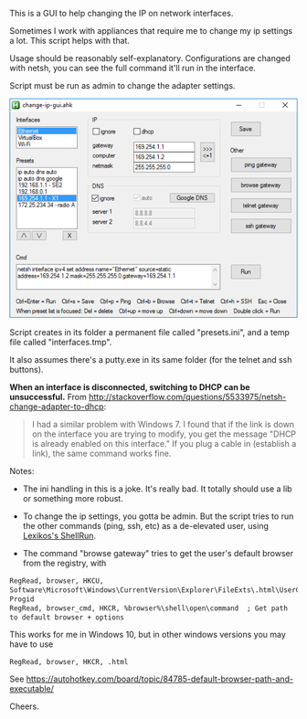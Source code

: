 
This is a GUI to help changing the IP on network interfaces.

Sometimes I work with appliances that require me to change my ip settings a lot. This script helps with that.

Usage should be reasonably self-explanatory. Configurations are changed with netsh, you can see the full command it'll run in the interface.

Script must be run as admin to change the adapter settings.

![1](https://github.com/diogo0258/change-ip-gui/raw/master/demo.png)


Script creates in its folder a permanent file called "presets.ini", and a temp file called "interfaces.tmp".

It also assumes there's a putty.exe in its same folder (for the telnet and ssh buttons).


**When an interface is disconnected, switching to DHCP can be unsuccessful.** From <http://stackoverflow.com/questions/5533975/netsh-change-adapter-to-dhcp>:
>I had a similar problem with Windows 7. I found that if the link is down on the interface you are trying to modify, you get the message "DHCP is already enabled on this interface." If you plug a cable in (establish a link), the same command works fine.


Notes:
- The ini handling in this is a joke. It's really bad. It totally should use a lib or something more robust.
- To change the ip settings, you gotta be admin. But the script tries to run the other commands (ping, ssh, etc) as a de-elevated user, using [Lexikos's ShellRun](https://autohotkey.com/board/topic/72812-run-as-standard-limited-user/page-2#entry522235).

- The command "browse gateway" tries to get the user's default browser from the registry, with
```
RegRead, browser, HKCU, Software\Microsoft\Windows\CurrentVersion\Explorer\FileExts\.html\UserChoice, Progid
RegRead, browser_cmd, HKCR, %browser%\shell\open\command  ; Get path to default browser + options
```
This works for me in Windows 10, but in other windows versions you may have to use
```
RegRead, browser, HKCR, .html
```
See <https://autohotkey.com/board/topic/84785-default-browser-path-and-executable/>

Cheers.
